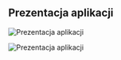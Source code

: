## Prezentacja aplikacji

![Prezentacja aplikacji](assets\gif\jeden.gif)

![Prezentacja aplikacji](https://github.com/Nyc3k/seriale/blob/master/assets/gif/jeden.gif)
